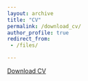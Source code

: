 ```yaml
---
layout: archive
title: "CV"
permalink: /download_cv/
author_profile: true
redirect_from:
 - /files/

---
```


[Download CV]('http://EnhaoLiu.github.io/files/2019_CV_full_Enhao_Liu.pdf')
